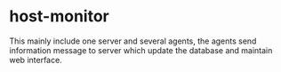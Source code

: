 # host-monitor
This mainly include one server and several agents, the agents send information message to server which update the database and maintain web interface.
